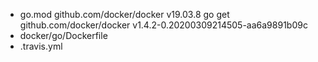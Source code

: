 - go.mod
    github.com/docker/docker v19.03.8
    go get
    github.com/docker/docker v1.4.2-0.20200309214505-aa6a9891b09c
- docker/go/Dockerfile
- .travis.yml
